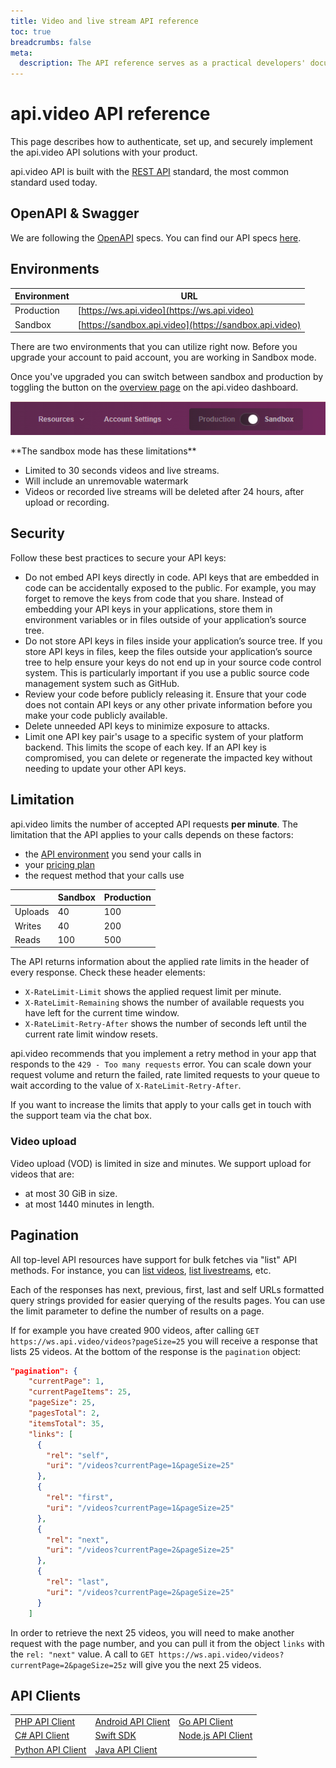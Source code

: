 ```yaml
---
title: Video and live stream API reference
toc: true
breadcrumbs: false
meta:
  description: The API reference serves as a practical developers' documentation about api.video's solutions for video on demand, live streaming, and delivery.
---
```


<div class="section-header">

# api.video <span style="color: var(--accent-10)">API reference</span>

  This page describes how to authenticate, set up, and securely implement the api.video API solutions with your product.

</div>

api.video API is built with the [REST API](https://en.wikipedia.org/wiki/Representational_state_transfer) standard, the most common standard used today.

## OpenAPI & Swagger

We are following the [OpenAPI](https://www.openapis.org/) specs. You can find our API specs [here](https://github.com/apivideo/api.video-documentation/blob/main/openapi.yaml).

## Environments

| Environment | URL                                                    |
| ----------- | ------------------------------------------------------ |
| Production  | [https://ws.api.video](https://ws.api.video)           |
| Sandbox     | [https://sandbox.api.video](https://sandbox.api.video) |

There are two environments that you can utilize right now. Before you upgrade your account to paid account, you are working in Sandbox mode.

Once you've upgraded you can switch between sandbox and production by toggling the button on the [overview page](https://dashboard.api.video/overview) on the api.video dashboard.

![Switching to the sandbox environment in the Dashboard](/_assets/reference/sandbox-switch.png)

<Callout pad="2" type="warning">
**The sandbox mode has these limitations**

- Limited to 30 seconds videos and live streams.
- Will include an unremovable watermark
- Videos or recorded live streams will be deleted after 24 hours, after upload or recording.
</Callout>

## Security

Follow these best practices to secure your API keys:

- Do not embed API keys directly in code. API keys that are embedded in code can be accidentally exposed to the public. For example, you may forget to remove the keys from code that you share. Instead of embedding your API keys in your applications, store them in environment variables or in files outside of your application’s source tree.
- Do not store API keys in files inside your application’s source tree. If you store API keys in files, keep the files outside your application’s source tree to help ensure your keys do not end up in your source code control system. This is particularly important if you use a public source code management system such as GitHub.
- Review your code before publicly releasing it. Ensure that your code does not contain API keys or any other private information before you make your code publicly available.
- Delete unneeded API keys to minimize exposure to attacks.
- Limit one API key pair's usage to a specific system of your platform backend. This limits the scope of each key. If an API key is compromised, you can delete or regenerate the impacted key without needing to update your other API keys.

## Limitation

api.video limits the number of accepted API requests **per minute**. The limitation that the API applies to your calls depends on these factors:

* the [API environment](https://docs.api.video/reference#environments) you send your calls in
* your [pricing plan](https://api.video/pricing/)
* the request method that your calls use

|         | Sandbox | Production |
| ------- | ------- | ---------- |
| Uploads | 40      | 100        |
| Writes  | 40      | 200        |
| Reads   | 100     | 500        |

The API returns information about the applied rate limits in the header of every response. Check these header elements:

- `X-RateLimit-Limit` shows the applied request limit per minute.
- `X-RateLimit-Remaining` shows the number of available requests you have left for the current time window.
- `X-RateLimit-Retry-After` shows the number of seconds left until the current rate limit window resets.

api.video recommends that you implement a retry method in your app that responds to the `429 - Too many requests` error. You can scale down your request volume and return the failed, rate limited requests to your queue to wait according to the value of `X-RateLimit-Retry-After`.

If you want to increase the limits that apply to your calls get in touch with the support team via the chat box.

### Video upload

Video upload (VOD) is limited in size and minutes. We support upload for videos that are:

- at most 30 GiB in size.
- at most 1440 minutes in length.

## Pagination

All top-level API resources have support for bulk fetches via "list" API methods. For instance, you can [list videos](/reference/api/Videos#list-all-video-objects), [list livestreams](/reference/api/Live-Streams#list-all-live-streams), etc.

Each of the responses has next, previous, first, last and self URLs formatted query strings provided for easier querying of the results pages. You can use the limit parameter to define the number of results on a page.

If for example you have created 900 videos, after calling `GET https://ws.api.video/videos?pageSize=25` you will receive a response that lists 25 videos. At the bottom of the response is the `pagination` object:

```json
"pagination": {
    "currentPage": 1,
    "currentPageItems": 25,
    "pageSize": 25,
    "pagesTotal": 2,
    "itemsTotal": 35,
    "links": [
      {
        "rel": "self",
        "uri": "/videos?currentPage=1&pageSize=25"
      },
      {
        "rel": "first",
        "uri": "/videos?currentPage=1&pageSize=25"
      },
      {
        "rel": "next",
        "uri": "/videos?currentPage=2&pageSize=25"
      },
      {
        "rel": "last",
        "uri": "/videos?currentPage=2&pageSize=25"
      }
    ]
```

In order to retrieve the next 25 videos, you will need to make another request with the page number, and you can pull it from the object `links` with the `rel: "next"` value. A call to `GET https://ws.api.video/videos?currentPage=2&pageSize=25z` will give you the next 25 videos.

## API Clients

|                                                                          |                                                                            |                                                                           |
| ------------------------------------------------------------------------ | -------------------------------------------------------------------------- | ------------------------------------------------------------------------- |
| [PHP API Client](https://github.com/apivideo/api.video-php-client)       | [Android API Client](https://github.com/apivideo/api.video-android-client) | [Go API Client](https://github.com/apivideo/api.video-go-client)          |
| [C# API Client](https://github.com/apivideo/api.video-csharp-client)     | [Swift SDK](https://github.com/apivideo/api.video-swift5-client)                | [Node.js API Client](https://github.com/apivideo/api.video-nodejs-client) |
| [Python API Client](https://github.com/apivideo/api.video-python-client) | [Java API Client](https://github.com/apivideo/api.video-java-client)       |
